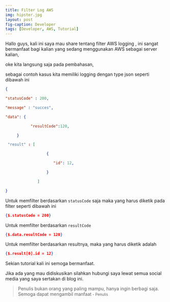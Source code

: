 ```yaml
---
title: Filter Log AWS
img: hipster.jpg
layout: post
fig-caption: Developer
tags: [Developer, AWS, Tutorial]
---
```


Hallo guys, kali ini saya mau share tentang filter AWS logging , ini sangat bermanfaat bagi kalian yang sedang menggunakan AWS sebagai server kalian,
<!--more-->   
oke kita langsung saja pada pembahasan,


sebagai contoh kasus kita memiliki logging dengan type json seperti dibawah ini

```json
{

"statusCode" : 200,

"message" : "succes",

"data": {

           "resultCode":120,

     }

 "result" : [

                  {

                     "id": 12,

                  }

              ]

}
```

Untuk memfilter berdasarkan `statusCode` saja maka yang harus diketik pada filter seperti dibawah ini

```json
{$.statusCode = 200}
```

Untuk memfilter berdasarkan `resultCode`

```json
{$.data.resultCode = 120}
```

Untuk memfilter berdasarkan resultnya, maka yang harus diketik adalah

```json
{$.result[0].id = 12}
```

Sekian tutorial kali ini semoga bermanfaat.

Jika ada yang mau didiskusikan silahkan hubungi saya lewat semua social media yang saya sertakan di blog ini.

>Penulis bukan orang yang paling mampu, hanya ingin berbagi saja. Semoga dapat mengambil manfaat<small> - Penulis</small>